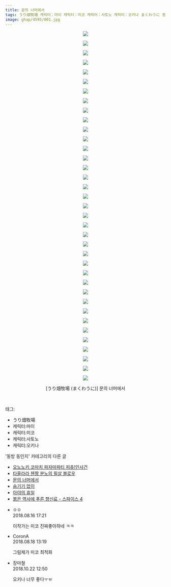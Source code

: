 ```yaml
---
title: 문의 너머에서
tags: うり畑牧場 캐릭터：마이 캐릭터：미코 캐릭터：사토노 캐릭터：오키나 まくわうに 동방_동인지
image: ghap/4595/001.jpg
---
```

<div class="article">
<p style="text-align: center; clear: none; float: none;"><img src="{{ site.nasurl }}/ghap/4595/001.jpg"/></p>
<p style="text-align: center; clear: none; float: none;"><img src="{{ site.nasurl }}/ghap/4595/002.jpg"/></p>
<p style="text-align: center; clear: none; float: none;"><img src="{{ site.nasurl }}/ghap/4595/003.jpg"/></p>
<p style="text-align: center; clear: none; float: none;"><img src="{{ site.nasurl }}/ghap/4595/004.jpg"/></p>
<p style="text-align: center; clear: none; float: none;"><img src="{{ site.nasurl }}/ghap/4595/005.jpg"/></p>
<p style="text-align: center; clear: none; float: none;"><img src="{{ site.nasurl }}/ghap/4595/006.jpg"/></p>
<p style="text-align: center; clear: none; float: none;"><img src="{{ site.nasurl }}/ghap/4595/007.jpg"/></p>
<p style="text-align: center; clear: none; float: none;"><img src="{{ site.nasurl }}/ghap/4595/008.jpg"/></p>
<p style="text-align: center; clear: none; float: none;"><img src="{{ site.nasurl }}/ghap/4595/009.jpg"/></p>
<p style="text-align: center; clear: none; float: none;"><img src="{{ site.nasurl }}/ghap/4595/010.jpg"/></p>
<p style="text-align: center; clear: none; float: none;"><img src="{{ site.nasurl }}/ghap/4595/011.jpg"/></p>
<p style="text-align: center; clear: none; float: none;"><img src="{{ site.nasurl }}/ghap/4595/012.jpg"/></p>
<p style="text-align: center; clear: none; float: none;"><img src="{{ site.nasurl }}/ghap/4595/013.jpg"/></p>
<p style="text-align: center; clear: none; float: none;"><img src="{{ site.nasurl }}/ghap/4595/014.jpg"/></p>
<p style="text-align: center; clear: none; float: none;"><img src="{{ site.nasurl }}/ghap/4595/015.jpg"/></p>
<p style="text-align: center; clear: none; float: none;"><img src="{{ site.nasurl }}/ghap/4595/016.jpg"/></p>
<p style="text-align: center; clear: none; float: none;"><img src="{{ site.nasurl }}/ghap/4595/017.jpg"/></p>
<p style="text-align: center; clear: none; float: none;"><img src="{{ site.nasurl }}/ghap/4595/018.jpg"/></p>
<p style="text-align: center; clear: none; float: none;"><img src="{{ site.nasurl }}/ghap/4595/019.jpg"/></p>
<p style="text-align: center; clear: none; float: none;"><img src="{{ site.nasurl }}/ghap/4595/020.jpg"/></p>
<p style="text-align: center; clear: none; float: none;"><img src="{{ site.nasurl }}/ghap/4595/021.jpg"/></p>
<p style="text-align: center; clear: none; float: none;"><img src="{{ site.nasurl }}/ghap/4595/022.jpg"/></p>
<p style="text-align: center; clear: none; float: none;"><img src="{{ site.nasurl }}/ghap/4595/023.jpg"/></p>
<p style="text-align: center; clear: none; float: none;"><img src="{{ site.nasurl }}/ghap/4595/024.jpg"/></p>
<p style="text-align: center; clear: none; float: none;"><img src="{{ site.nasurl }}/ghap/4595/025.jpg"/></p>
<p style="text-align: center; clear: none; float: none;"><img src="{{ site.nasurl }}/ghap/4595/026.jpg"/></p>
<p style="text-align: center; clear: none; float: none;"><img src="{{ site.nasurl }}/ghap/4595/027.jpg"/></p>
<p style="text-align: center; clear: none; float: none;"><img src="{{ site.nasurl }}/ghap/4595/028.jpg"/></p>
<p style="text-align: center; clear: none; float: none;"><img src="{{ site.nasurl }}/ghap/4595/029.jpg"/></p>
<p style="text-align: center; clear: none; float: none;"><img src="{{ site.nasurl }}/ghap/4595/030.jpg"/></p>
<p style="text-align: center; clear: none; float: none;"><img src="{{ site.nasurl }}/ghap/4595/031.jpg"/></p>
<p style="text-align: center; clear: none; float: none;"><img src="{{ site.nasurl }}/ghap/4595/032.jpg"/></p>
<p style="text-align: center; clear: none; float: none;"><img src="{{ site.nasurl }}/ghap/4595/033.jpg"/></p>
<p style="text-align: center; clear: none; float: none;"><img src="{{ site.nasurl }}/ghap/4595/034.jpg"/></p>
<p style="text-align: center; clear: none; float: none;"><img src="{{ site.nasurl }}/ghap/4595/035.jpg"/></p>
<p style="text-align: center; clear: none; float: none;"><img src="{{ site.nasurl }}/ghap/4595/036.jpg"/></p>
<p style="text-align: center; clear: none; float: none;"><img src="{{ site.nasurl }}/ghap/4595/037.jpg"/></p>
<p style="text-align: center; clear: none; float: none;">[うり畑牧場 (まくわうに)] 문의 너머에서</p>
<p><br/></p>
</div><div class="tagTrail">
<p>태그: </p>
<ul>
<li>うり畑牧場</li>
<li>캐릭터:마이</li>
<li>캐릭터:미코</li>
<li>캐릭터:사토노</li>
<li>캐릭터:오키나</li>
</ul>
</div><div class="another">
<p>'동방 동인지' 카테고리의 다른 글</p>
<ul>
<li><a href="/2018-08-16-ghap_4599">오노노키 코마치 파자마파티 피츄!인사건</a></li>
<li><a href="/2018-08-16-ghap_4598">타올라라 첸짱 분노의 필살 블로우</a></li>
<li><a href="/2018-08-16-ghap_4595">문의 너머에서</a></li>
<li><a href="/2018-08-16-ghap_4593">숨기기 없이</a></li>
<li><a href="/2018-08-16-ghap_4591">아야의 휴일</a></li>
<li><a href="/2018-08-13-ghap_4590">붉은 역사에 푸른 향신료 - 스파이스 4</a></li>
</ul>
</div><div class="cb_module cb_fluid">
<div class="cb_wrt cb_profile">
<div class="comment">
<ul>
<li class="cb_thumb_off" id="comment15310175">
<div class="cb_comment_area">
<div class="cb_info_area">
<div class="cb_section">
<span class="cb_nick_name">ㅇㅇ</span>
</div>
<div class="cb_section">
<span class="cb_date">2018.08.16 17:21 </span>
</div>
</div>
<div class="cb_dsc_comment">
<p class="cb_dsc">
											이작가는 미코 진짜좋아하네 ㅋㅋ
										</p>
</div>
</div></li>
<li class="cb_thumb_off" id="comment15311427">
<div class="cb_comment_area">
<div class="cb_info_area">
<div class="cb_section">
<span class="cb_nick_name">CoronA</span>
</div>
<div class="cb_section">
<span class="cb_date">2018.08.18 13:19 </span>
</div>
</div>
<div class="cb_dsc_comment">
<p class="cb_dsc">
											그림체가 미코 최적화
										</p>
</div>
</div></li>
<li class="cb_thumb_off" id="comment15359626">
<div class="cb_comment_area">
<div class="cb_info_area">
<div class="cb_section">
<span class="cb_nick_name">장마철</span>
</div>
<div class="cb_section">
<span class="cb_date">2018.10.22 12:50 </span>
</div>
</div>
<div class="cb_dsc_comment">
<p class="cb_dsc">
											오키나 너무 좋다ㅜㅠ
										</p>
</div>
</div></li>
</ul>
</div>
</div><!-- commentList close -->
</div>